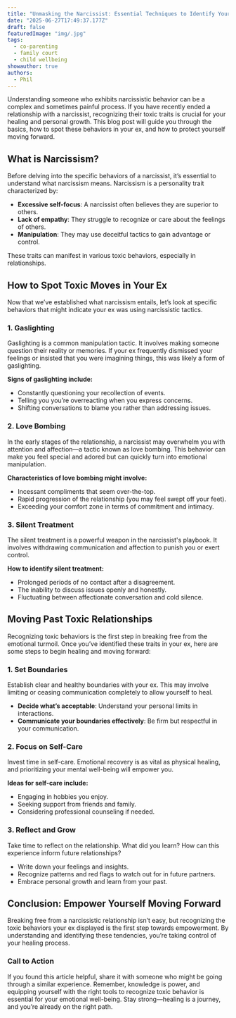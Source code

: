 ```yaml
---
title: "Unmasking the Narcissist: Essential Techniques to Identify Your Ex's Toxic Manipulations"
date: "2025-06-27T17:49:37.177Z"
draft: false
featuredImage: "img/.jpg"
tags:
  - co-parenting
  - family court
  - child wellbeing
showauthor: true
authors:
  - Phil
---
```




Understanding someone who exhibits narcissistic behavior can be a complex and sometimes painful process. If you have recently ended a relationship with a narcissist, recognizing their toxic traits is crucial for your healing and personal growth. This blog post will guide you through the basics, how to spot these behaviors in your ex, and how to protect yourself moving forward.

## What is Narcissism?

Before delving into the specific behaviors of a narcissist, it’s essential to understand what narcissism means. Narcissism is a personality trait characterized by:

- **Excessive self-focus**: A narcissist often believes they are superior to others.
- **Lack of empathy**: They struggle to recognize or care about the feelings of others.
- **Manipulation**: They may use deceitful tactics to gain advantage or control.

These traits can manifest in various toxic behaviors, especially in relationships. 

## How to Spot Toxic Moves in Your Ex

Now that we’ve established what narcissism entails, let’s look at specific behaviors that might indicate your ex was using narcissistic tactics. 

### 1. Gaslighting

Gaslighting is a common manipulation tactic. It involves making someone question their reality or memories. If your ex frequently dismissed your feelings or insisted that you were imagining things, this was likely a form of gaslighting.

**Signs of gaslighting include:**
- Constantly questioning your recollection of events.
- Telling you you’re overreacting when you express concerns.
- Shifting conversations to blame you rather than addressing issues.

### 2. Love Bombing

In the early stages of the relationship, a narcissist may overwhelm you with attention and affection—a tactic known as love bombing. This behavior can make you feel special and adored but can quickly turn into emotional manipulation.

**Characteristics of love bombing might involve:**
- Incessant compliments that seem over-the-top.
- Rapid progression of the relationship (you may feel swept off your feet).
- Exceeding your comfort zone in terms of commitment and intimacy.

### 3. Silent Treatment

The silent treatment is a powerful weapon in the narcissist's playbook. It involves withdrawing communication and affection to punish you or exert control.

**How to identify silent treatment:**
- Prolonged periods of no contact after a disagreement.
- The inability to discuss issues openly and honestly.
- Fluctuating between affectionate conversation and cold silence.

## Moving Past Toxic Relationships

Recognizing toxic behaviors is the first step in breaking free from the emotional turmoil. Once you’ve identified these traits in your ex, here are some steps to begin healing and moving forward:

### 1. Set Boundaries

Establish clear and healthy boundaries with your ex. This may involve limiting or ceasing communication completely to allow yourself to heal.

- **Decide what’s acceptable**: Understand your personal limits in interactions.
- **Communicate your boundaries effectively**: Be firm but respectful in your communication.

### 2. Focus on Self-Care

Invest time in self-care. Emotional recovery is as vital as physical healing, and prioritizing your mental well-being will empower you.

**Ideas for self-care include:**
- Engaging in hobbies you enjoy.
- Seeking support from friends and family.
- Considering professional counseling if needed.

### 3. Reflect and Grow

Take time to reflect on the relationship. What did you learn? How can this experience inform future relationships?

- Write down your feelings and insights.
- Recognize patterns and red flags to watch out for in future partners.
- Embrace personal growth and learn from your past.

## Conclusion: Empower Yourself Moving Forward

Breaking free from a narcissistic relationship isn’t easy, but recognizing the toxic behaviors your ex displayed is the first step towards empowerment. By understanding and identifying these tendencies, you’re taking control of your healing process.

### Call to Action

If you found this article helpful, share it with someone who might be going through a similar experience. Remember, knowledge is power, and equipping yourself with the right tools to recognize toxic behavior is essential for your emotional well-being. Stay strong—healing is a journey, and you’re already on the right path.

